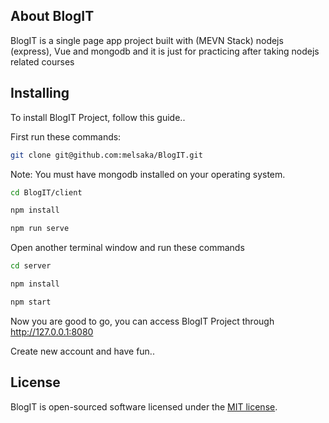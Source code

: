 ## About BlogIT

BlogIT is a single page app project built with (MEVN Stack) nodejs (express), Vue and mongodb and it is just for practicing after taking nodejs related courses

## Installing

To install BlogIT Project, follow this guide..

First run these commands:

```sh
git clone git@github.com:melsaka/BlogIT.git
```

Note: You must have mongodb installed on your operating system.

```sh
cd BlogIT/client

npm install

npm run serve

```

Open another terminal window and run these commands

```sh
cd server

npm install

npm start
```

Now you are good to go, you can access BlogIT Project through http://127.0.0.1:8080

Create new account and have fun..

## License

BlogIT is open-sourced software licensed under the [MIT license](https://opensource.org/licenses/MIT).
